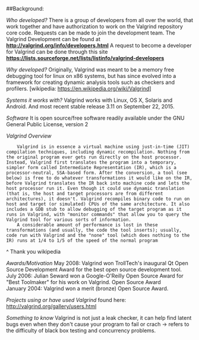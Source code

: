 ##Background:

*Who developed?* There is a group of developers from all over the world, that work together and have authorization to work on the Valgrind repository core code. Requests can be made to join the development team. The Valgrind Development can be found at **http://valgrind.org/info/developers.html**  A request to become a developer for Valgrind can be done through this site **https://lists.sourceforge.net/lists/listinfo/valgrind-developers**

*Why developed?* Originally, Valgrind was meant to be a memory free debugging tool for linux on x86 systems, but has since evolved into a framework for creating dynamic analysis tools such as checkers and profilers. [wikipedia: https://en.wikipedia.org/wiki/Valgrind]

*Systems it works with?* Valgrind works with Linux, OS X, Solaris and Android. And most recent stable release 3.11 on September 22, 2015.

*Software* It is open source/free software readily available under the GNU General Public License, version 2

*Valgrind Overview*
```
	Valgrind is in essence a virtual machine using just-in-time (JIT) compilation techniques, including dynamic recompilation. Nothing from the original program ever gets run directly on the host processor. Instead, Valgrind first translates the program into a temporary, simpler form called Intermediate Representation (IR), which is a processor-neutral, SSA-based form. After the conversion, a tool (see below) is free to do whatever transformations it would like on the IR, before Valgrind translates the IR back into machine code and lets the host processor run it. Even though it could use dynamic translation (that is, the host and target processors are from different architectures), it doesn't. Valgrind recompiles binary code to run on host and target (or simulated) CPUs of the same architecture. It also includes a GDB stub to allow debugging of the target program as it runs in Valgrind, with "monitor commands" that allow you to query the Valgrind tool for various sorts of information.
	A considerable amount of performance is lost in these transformations (and usually, the code the tool inserts); usually, code run with Valgrind and the "none" tool (which does nothing to the IR) runs at 1/4 to 1/5 of the speed of the normal program
```
^ Thank you wikipedia

*Awards/Motivation* May 2008: Valgrind won TrollTech's inaugural Qt Open Source Development Award for the best open source development tool.
July 2006: Julian Seward won a Google-O'Reilly Open Source Award for "Best Toolmaker" for his work on Valgrind.
Open Source Award	
January 2004: Valgrind won a merit (bronze) Open Source Award.

*Projects using or have used Valgrind* found here: http://valgrind.org/gallery/users.html

*Something to know* Valgrind is not just a leak checker, it can help find latent bugs even when they don't cause your program to fail or crach -> refers to the difficulty of black box testing and concurrency problems.